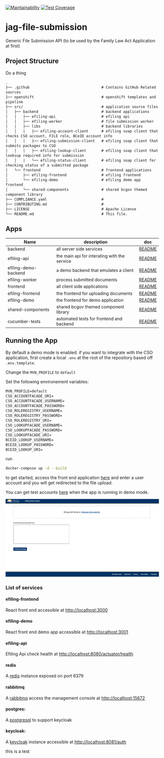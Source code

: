 [![Maintainability](https://api.codeclimate.com/v1/badges/4078a74ee2bb4d400fd9/maintainability)](https://codeclimate.com/github/bcgov/jag-file-submission/maintainability) [![Test Coverage](https://api.codeclimate.com/v1/badges/4078a74ee2bb4d400fd9/test_coverage)](https://codeclimate.com/github/bcgov/jag-file-submission/test_coverage)

# jag-file-submission

Generic File Submission API (to be used by the Family Law Act Application at first)

## Project Structure

Do a thing

    .
    ├── .github                                 # Contains GitHub Related sources
    ├── openshift                               # openshift templates and pipeline
    ├── src/                                    # application source files
    │   ├── backend                             # backend applications
    │   │   ├── efiling-api                     # efiling api
    │   │   ├── efiling-worker                  # file submission worker
    │   │   ├── libs                            # backend libraries
    │   │   |   ├── efiling-account-client      # efiling soap client that checks CSO account, FILE role, BCeID account info
    │   │   |   ├── efiling-submission-client   # efiling soap client that submits packages to CSO
    │   │   |   ├── efiling-lookup-client       # efiling soap client that looksup required info for submission
    │   │   |   └── efiling-status-client       # efiling soap client for checking status of a submitted package
    │   └── frontend                            # frontend applications
    │       ├── efiling-frontend                # efiling frontend
    │       └── efiling-demo                    # efiling demo app frontend
    │       └── shared-components               # shared bcgov themed component library
    ├── COMPLIANCE.yaml                         #
    ├── CONTRIBUTING.md                         #
    ├── LICENSE                                 # Apache License
    └── README.md                               # This file.

## Apps

| Name                 | description                                  | doc                                                  |
| -------------------- | -------------------------------------------- | ---------------------------------------------------- |
| backend              | all server side services                     | [README](src/backend/README.md)                      |
| efiling-api          | the main api for interating with the service | [README](src/backend/efiling-api/README.md)          |
| efiling-demo-backend | a demo backend that emulates a client        | [README](src/backend/efiling-backend-demo/README.md) |
| efiling-worker       | process submitted documents                  | [README](src/backend/efiling-worker/README.md)       |
| frontend             | all client side applications                 | [README](src/frontend/README.md)                     |
| efiling-frontend     | the frontend for uploading documents         | [README](src/frontend/efiling-frontend/README.md)    |
| efiling-demo         | the frontend for demo application            | [README](src/frontend/efiling-demo/README.md)        |
| shared-components    | shared bcgov themed component library        | [README](src/frontend/shared-components/README.md)   |
| cucumber-tests       | automated tests for frontend and backend     | [README](tests/README.md)                            |

## Running the App

By default a demo mode is enabled.
if you want to integrate with the CSO application, first create a local `.env` at the root of the repository based off `.env.template`.

Change the `MVN_PROFILE` to `default`

Set the following environement variables:

```
MVN_PROFILE=default
CSO_ACCOUNTFACADE_URI=
CSO_ACCOUNTFACADE_USERNAME=
CSO_ACCOUNTFACADE_PASSWORD=
CSO_ROLEREGISTRY_USERNAME=
CSO_ROLEREGISTRY_PASSWORD=
CSO_ROLEREGISTRY_URI=
CSO_LOOKUPFACADE_USERNAME=
CSO_LOOKUPFACADE_PASSWORD=
CSO_LOOKUPFACADE_URI=
BCEID_LOOKUP_USERNAME=
BCEID_LOOKUP_PASSWORD=
BCEID_LOOKUP_URI=
```

run

```bash
docker-compose up -d --build
```

to get started, access the front end application [here](http://localhost:3001) and enter a user account and you will get redirected to the file upload.

You can get test accounts [here](https://bcgov.github.io/jag-file-submission/#/gettingStarted?id=test-accounts) when the app is running in demo mode.

![screen](docs/media/demoApp.png)

### List of services

#### efiling-frontend

React front end accessible at [http://localhost:3000](http://localhost:3000)

#### efiling-demo

React front end demo app accessible at [http://localhost:3001](http://localhost:3001)

#### efiling-api

Efiling Api check health at [http://localhost:8080/actuator/health](http://localhost:8080/actuator/health)

#### redis

A [redis](https://redis.io/) instance exposed on port 6379

#### rabbitmq

A [rabbitmq](https://www.rabbitmq.com/) access the management console at [http://localhost:15672](http://localhost:15672)

#### postgres:

A [postgresql](https://www.postgresql.org/) to support keycloak

#### keycloak:

A [keycloak](https://www.keycloak.org/) instance accessible at [http://localhost:8081/auth](http://localhost:8081/auth)

this is a test
